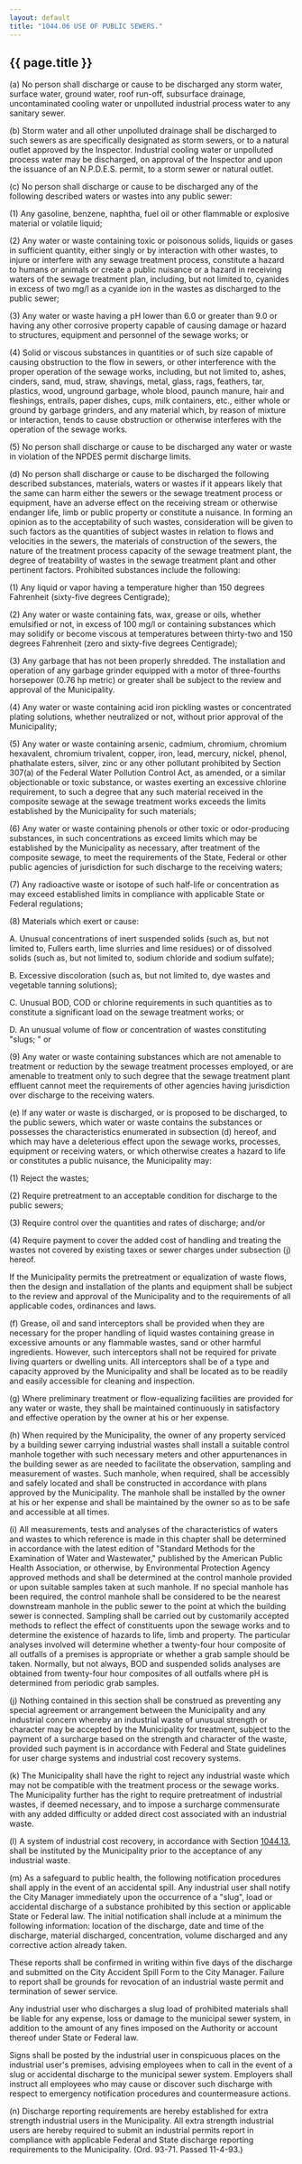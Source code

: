 ```yaml
---
layout: default 
title: "1044.06 USE OF PUBLIC SEWERS."
---
```


{{ page.title }}
----------------

​(a) No person shall discharge or cause to be discharged any storm
water, surface water, ground water, roof run-off, subsurface drainage,
uncontaminated cooling water or unpolluted industrial process water to
any sanitary sewer.

​(b) Storm water and all other unpolluted drainage shall be discharged
to such sewers as are specifically designated as storm sewers, or to a
natural outlet approved by the Inspector. Industrial cooling water or
unpolluted process water may be discharged, on approval of the Inspector
and upon the issuance of an N.P.D.E.S. permit, to a storm sewer or
natural outlet.

​(c) No person shall discharge or cause to be discharged any of the
following described waters or wastes into any public sewer:

​(1) Any gasoline, benzene, naphtha, fuel oil or other flammable or
explosive material or volatile liquid;

​(2) Any water or waste containing toxic or poisonous solids, liquids or
gases in sufficient quantity, either singly or by interaction with other
wastes, to injure or interfere with any sewage treatment process,
constitute a hazard to humans or animals or create a public nuisance or
a hazard in receiving waters of the sewage treatment plan, including,
but not limited to, cyanides in excess of two mg/l as a cyanide ion in
the wastes as discharged to the public sewer;

​(3) Any water or waste having a pH lower than 6.0 or greater than 9.0
or having any other corrosive property capable of causing damage or
hazard to structures, equipment and personnel of the sewage works; or

​(4) Solid or viscous substances in quantities or of such size capable
of causing obstruction to the flow in sewers, or other interference with
the proper operation of the sewage works, including, but not limited to,
ashes, cinders, sand, mud, straw, shavings, metal, glass, rags,
feathers, tar, plastics, wood, unground garbage, whole blood, paunch
manure, hair and fleshings, entrails, paper dishes, cups, milk
containers, etc., either whole or ground by garbage grinders, and any
material which, by reason of mixture or interaction, tends to cause
obstruction or otherwise interferes with the operation of the sewage
works.

​(5) No person shall discharge or cause to be discharged any water or
waste in violation of the NPDES permit discharge limits.

​(d) No person shall discharge or cause to be discharged the following
described substances, materials, waters or wastes if it appears likely
that the same can harm either the sewers or the sewage treatment process
or equipment, have an adverse effect on the receiving stream or
otherwise endanger life, limb or public property or constitute a
nuisance. In forming an opinion as to the acceptability of such wastes,
consideration will be given to such factors as the quantities of subject
wastes in relation to flows and velocities in the sewers, the materials
of construction of the sewers, the nature of the treatment process
capacity of the sewage treatment plant, the degree of treatability of
wastes in the sewage treatment plant and other pertinent factors.
Prohibited substances include the following:

​(1) Any liquid or vapor having a temperature higher than 150 degrees
Fahrenheit (sixty-five degrees Centigrade);

​(2) Any water or waste containing fats, wax, grease or oils, whether
emulsified or not, in excess of 100 mg/l or containing substances which
may solidify or become viscous at temperatures between thirty-two and
150 degrees Fahrenheit (zero and sixty-five degrees Centigrade);

​(3) Any garbage that has not been properly shredded. The installation
and operation of any garbage grinder equipped with a motor of
three-fourths horsepower (0.76 hp metric) or greater shall be subject to
the review and approval of the Municipality.

​(4) Any water or waste containing acid iron pickling wastes or
concentrated plating solutions, whether neutralized or not, without
prior approval of the Municipality;

​(5) Any water or waste containing arsenic, cadmium, chromium, chromium
hexavalent, chromium trivalent, copper, iron, lead, mercury, nickel,
phenol, phathalate esters, silver, zinc or any other pollutant
prohibited by Section 307(a) of the Federal Water Pollution Control Act,
as amended, or a similar objectionable or toxic substance, or wastes
exerting an excessive chlorine requirement, to such a degree that any
such material received in the composite sewage at the sewage treatment
works exceeds the limits established by the Municipality for such
materials;

​(6) Any water or waste containing phenols or other toxic or
odor-producing substances, in such concentrations as exceed limits which
may be established by the Municipality as necessary, after treatment of
the composite sewage, to meet the requirements of the State, Federal or
other public agencies of jurisdiction for such discharge to the
receiving waters;

​(7) Any radioactive waste or isotope of such half-life or concentration
as may exceed established limits in compliance with applicable State or
Federal regulations;

​(8) Materials which exert or cause:

A. Unusual concentrations of inert suspended solids (such as, but not
limited to, Fullers earth, lime slurries and lime residues) or of
dissolved solids (such as, but not limited to, sodium chloride and
sodium sulfate);

B. Excessive discoloration (such as, but not limited to, dye wastes and
vegetable tanning solutions);

C. Unusual BOD, COD or chlorine requirements in such quantities as to
constitute a significant load on the sewage treatment works; or

D. An unusual volume of flow or concentration of wastes constituting
"slugs; " or

​(9) Any water or waste containing substances which are not amenable to
treatment or reduction by the sewage treatment processes employed, or
are amenable to treatment only to such degree that the sewage treatment
plant effluent cannot meet the requirements of other agencies having
jurisdiction over discharge to the receiving waters.

​(e) If any water or waste is discharged, or is proposed to be
discharged, to the public sewers, which water or waste contains the
substances or possesses the characteristics enumerated in subsection (d)
hereof, and which may have a deleterious effect upon the sewage works,
processes, equipment or receiving waters, or which otherwise creates a
hazard to life or constitutes a public nuisance, the Municipality may:

​(1) Reject the wastes;

​(2) Require pretreatment to an acceptable condition for discharge to
the public sewers;

​(3) Require control over the quantities and rates of discharge; and/or

​(4) Require payment to cover the added cost of handling and treating
the wastes not covered by existing taxes or sewer charges under
subsection (j) hereof.

If the Municipality permits the pretreatment or equalization of waste
flows, then the design and installation of the plants and equipment
shall be subject to the review and approval of the Municipality and to
the requirements of all applicable codes, ordinances and laws.

​(f) Grease, oil and sand interceptors shall be provided when they are
necessary for the proper handling of liquid wastes containing grease in
excessive amounts or any flammable wastes, sand or other harmful
ingredients. However, such interceptors shall not be required for
private living quarters or dwelling units. All interceptors shall be of
a type and capacity approved by the Municipality and shall be located as
to be readily and easily accessible for cleaning and inspection.

​(g) Where preliminary treatment or flow-equalizing facilities are
provided for any water or waste, they shall be maintained continuously
in satisfactory and effective operation by the owner at his or her
expense.

​(h) When required by the Municipality, the owner of any property
serviced by a building sewer carrying industrial wastes shall install a
suitable control manhole together with such necessary meters and other
appurtenances in the building sewer as are needed to facilitate the
observation, sampling and measurement of wastes. Such manhole, when
required, shall be accessibly and safely located and shall be
constructed in accordance with plans approved by the Municipality. The
manhole shall be installed by the owner at his or her expense and shall
be maintained by the owner so as to be safe and accessible at all times.

​(i) All measurements, tests and analyses of the characteristics of
waters and wastes to which reference is made in this chapter shall be
determined in accordance with the latest edition of "Standard Methods
for the Examination of Water and Wastewater," published by the American
Public Health Association, or otherwise, by Environmental Protection
Agency approved methods and shall be determined at the control manhole
provided or upon suitable samples taken at such manhole. If no special
manhole has been required, the control manhole shall be considered to be
the nearest downstream manhole in the public sewer to the point at which
the building sewer is connected. Sampling shall be carried out by
customarily accepted methods to reflect the effect of constituents upon
the sewage works and to determine the existence of hazards to life, limb
and property. The particular analyses involved will determine whether a
twenty-four hour composite of all outfalls of a premises is appropriate
or whether a grab sample should be taken. Normally, but not always, BOD
and suspended solids analyses are obtained from twenty-four hour
composites of all outfalls where pH is determined from periodic grab
samples.

​(j) Nothing contained in this section shall be construed as preventing
any special agreement or arrangement between the Municipality and any
industrial concern whereby an industrial waste of unusual strength or
character may be accepted by the Municipality for treatment, subject to
the payment of a surcharge based on the strength and character of the
waste, provided such payment is in accordance with Federal and State
guidelines for user charge systems and industrial cost recovery systems.

​(k) The Municipality shall have the right to reject any industrial
waste which may not be compatible with the treatment process or the
sewage works. The Municipality further has the right to require
pretreatment of industrial wastes, if deemed necessary, and to impose a
surcharge commensurate with any added difficulty or added direct cost
associated with an industrial waste.

​(l) A system of industrial cost recovery, in accordance with Section
[1044.13](44f76a4d.html), shall be instituted by the Municipality prior
to the acceptance of any industrial waste.

​(m) As a safeguard to public health, the following notification
procedures shall apply in the event of an accidental spill. Any
industrial user shall notify the City Manager immediately upon the
occurrence of a "slug", load or accidental discharge of a substance
prohibited by this section or applicable State or Federal law. The
initial notification shall include at a minimum the following
information: location of the discharge, date and time of the discharge,
material discharged, concentration, volume discharged and any corrective
action already taken.

These reports shall be confirmed in writing within five days of the
discharge and submitted on the City Accident Spill Form to the City
Manager. Failure to report shall be grounds for revocation of an
industrial waste permit and termination of sewer service.

Any industrial user who discharges a slug load of prohibited materials
shall be liable for any expense, loss or damage to the municipal sewer
system, in addition to the amount of any fines imposed on the Authority
or account thereof under State or Federal law.

Signs shall be posted by the industrial user in conspicuous places on
the industrial user's premises, advising employees when to call in the
event of a slug or accidental discharge to the municipal sewer system.
Employers shall instruct all employees who may cause or discover such
discharge with respect to emergency notification procedures and
countermeasure actions.

​(n) Discharge reporting requirements are hereby established for extra
strength industrial users in the Municipality. All extra strength
industrial users are hereby required to submit an industrial permits
report in compliance with applicable Federal and State discharge
reporting requirements to the Municipality. (Ord. 93-71. Passed
11-4-93.)

